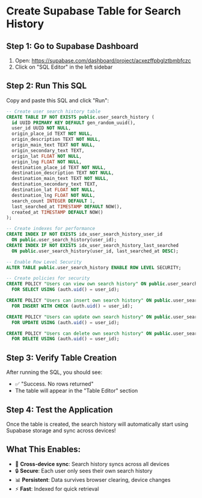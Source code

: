 # Create Supabase Table for Search History

## Step 1: Go to Supabase Dashboard
1. Open: https://supabase.com/dashboard/project/acxezffpbglztbmbfczc
2. Click on "SQL Editor" in the left sidebar

## Step 2: Run This SQL
Copy and paste this SQL and click "Run":

```sql
-- Create user search history table
CREATE TABLE IF NOT EXISTS public.user_search_history (
  id UUID PRIMARY KEY DEFAULT gen_random_uuid(),
  user_id UUID NOT NULL,
  origin_place_id TEXT NOT NULL,
  origin_description TEXT NOT NULL,
  origin_main_text TEXT NOT NULL,
  origin_secondary_text TEXT,
  origin_lat FLOAT NOT NULL,
  origin_lng FLOAT NOT NULL,
  destination_place_id TEXT NOT NULL,
  destination_description TEXT NOT NULL,
  destination_main_text TEXT NOT NULL,
  destination_secondary_text TEXT,
  destination_lat FLOAT NOT NULL,
  destination_lng FLOAT NOT NULL,
  search_count INTEGER DEFAULT 1,
  last_searched_at TIMESTAMP DEFAULT NOW(),
  created_at TIMESTAMP DEFAULT NOW()
);

-- Create indexes for performance
CREATE INDEX IF NOT EXISTS idx_user_search_history_user_id 
  ON public.user_search_history(user_id);
CREATE INDEX IF NOT EXISTS idx_user_search_history_last_searched 
  ON public.user_search_history(user_id, last_searched_at DESC);

-- Enable Row Level Security
ALTER TABLE public.user_search_history ENABLE ROW LEVEL SECURITY;

-- Create policies for security
CREATE POLICY "Users can view own search history" ON public.user_search_history
  FOR SELECT USING (auth.uid() = user_id);

CREATE POLICY "Users can insert own search history" ON public.user_search_history
  FOR INSERT WITH CHECK (auth.uid() = user_id);

CREATE POLICY "Users can update own search history" ON public.user_search_history
  FOR UPDATE USING (auth.uid() = user_id);

CREATE POLICY "Users can delete own search history" ON public.user_search_history
  FOR DELETE USING (auth.uid() = user_id);
```

## Step 3: Verify Table Creation
After running the SQL, you should see:
- ✅ "Success. No rows returned"
- The table will appear in the "Table Editor" section

## Step 4: Test the Application
Once the table is created, the search history will automatically start using Supabase storage and sync across devices!

## What This Enables:
- 🔄 **Cross-device sync**: Search history syncs across all devices
- 🔒 **Secure**: Each user only sees their own search history
- 📊 **Persistent**: Data survives browser clearing, device changes
- ⚡ **Fast**: Indexed for quick retrieval